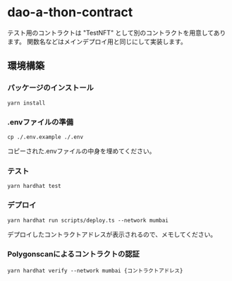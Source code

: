 # dao-a-thon-contract
テスト用のコントラクトは "TestNFT" として別のコントラクトを用意してあります。
関数名などはメインデプロイ用と同じにして実装します。

## 環境構築

### パッケージのインストール
```shell
yarn install
```

### .envファイルの準備
```shell
cp ./.env.example ./.env
```
コピーされた.envファイルの中身を埋めてください。

### テスト
```shell
yarn hardhat test
```

### デプロイ
```shell
yarn hardhat run scripts/deploy.ts --network mumbai
```
デプロイしたコントラクトアドレスが表示されるので、メモしてください。

### Polygonscanによるコントラクトの認証
```shell
yarn hardhat verify --network mumbai {コントラクトアドレス}
```
